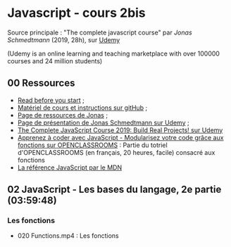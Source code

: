 # Javascript - cours 2bis

Source principale : "The complete javascript course" par _Jonas Schmedtmann_ (2019, 28h), sur [Udemy](https://www.udemy.com) 

(Udemy is an online learning and teaching marketplace with over 100000 courses and 24 million students)

## 00 Ressources

- [Read before you start](file:///Users/Myriam/Documents/PC/E/Myriam/HERSCours%20-c/2019-2020/JS/the-complete-javascript-course/01%20Course%20Introduction/002%20READ%20BEFORE%20YOU%20START.html) ;
- [Matériel de cours et instructions sur gitHub](https://github.com/jonasschmedtmann/complete-javascript-course) ;
- [Page de ressources de Jonas](http://codingheroes.io/resources/) ;
- [Page de présentation de Jonas Schmedtmann sur Udemy](https://www.udemy.com/user/jonasschmedtmann/) ;
- [The Complete JavaScript Course 2019: Build Real Projects! sur Udemy](https://www.udemy.com/course/the-complete-javascript-course/)
- [Apprenez à coder avec JavaScript - Modularisez votre code grâce aux fonctions sur OPENCLASSROOMS](https://openclassrooms.com/fr/courses/2984401-apprenez-a-coder-avec-javascript/3043921-ajoutez-des-conditions) : Partie du totriel d'OPENCLASSROOMS (en français, 20 heures, facile) consacré aux fonctions
- [La référence JavaScript par le MDN](https://developer.mozilla.org/en-US/docs/Web/JavaScript/Reference)


## 02 JavaScript - Les bases du langage, 2e partie (03:59:48)

### Les fonctions

- 020 Functions.mp4 : Les fonctions

